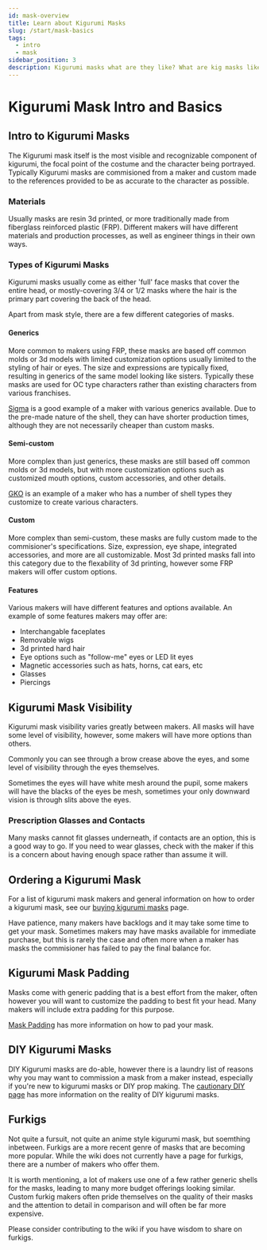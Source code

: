 ```yaml
---
id: mask-overview
title: Learn about Kigurumi Masks
slug: /start/mask-basics
tags:
  - intro
  - mask
sidebar_position: 3
description: Kigurumi masks what are they like? What are kig masks like, types of kigurumi masks, learn all things kig
---
```


# Kigurumi Mask Intro and Basics

## Intro to Kigurumi Masks 

The Kigurumi mask itself is the most visible and recognizable component of kigurumi, the focal point of the costume and the character being portrayed.
Typically Kigurumi masks are commisioned from a maker and custom made to the references provided to be as accurate to the character as possible. 

### Materials 
Usually masks are resin 3d printed, or more traditionally made from fiberglass reinforced plastic (FRP). Different makers will have different materials and production processes, as well as engineer things in their own ways. 

### Types of Kigurumi Masks

Kigurumi masks usually come as either 'full' face masks that cover the entire head, or mostly-covering 3/4 or 1/2 masks where the hair is the primary part covering the back of the head.

Apart from mask style, there are a few different categories of masks.

#### Generics 

More common to makers using FRP, these masks are based off common molds or 3d models with limited customization options usually limited to the styling of hair or eyes. The size and expressions are typically fixed, resulting in generics of the same model looking like sisters. Typically these masks are used for OC type characters rather than existing characters from various franchises.

[Sigma](https://www.buildupstudiosigma.com/product/ena/) is a good example of a maker with various generics available. Due to the pre-made nature of the shell, they can have shorter production times, although they are not necessarily cheaper than custom masks.

#### Semi-custom

More complex than just generics, these masks are still based off common molds or 3d models, but with more customization options such as customized mouth options, custom accessories, and other details. 

[GKO](https://www.gko-kig.com/mask-onsale) is an example of a maker who has a number of shell types they customize to create various characters. 

#### Custom

More complex than semi-custom, these masks are fully custom made to the commisioner's specifications. Size, expression, eye shape, integrated accessories, and more are all customizable. Most 3d printed masks fall into this category due to the flexability of 3d printing, however some FRP makers will offer custom options.


#### Features

Various makers will have different features and options available. An example of some features makers may offer are:

- Interchangable faceplates
- Removable wigs
- 3d printed hard hair
- Eye options such as "follow-me" eyes or LED lit eyes
- Magnetic accessories such as hats, horns, cat ears, etc
- Glasses
- Piercings

## Kigurumi Mask Visibility

Kigurumi mask visibility varies greatly between makers. All masks will have some level of visibility, however, some makers will have more options than others.

Commonly you can see through a brow crease above the eyes, and some level of visibility through the eyes themselves. 

Sometimes the eyes will have white mesh around the pupil, some makers will have the blacks of the eyes be mesh, sometimes your only downward vision is through slits above the eyes. 

### Prescription Glasses and Contacts

Many masks cannot fit glasses underneath, if contacts are an option, this is a good way to go. If you need to wear glasses, check with the maker if this is a concern about having enough space rather than assume it will.

## Ordering a Kigurumi Mask

For a list of kigurumi mask makers and general information on how to order a kigurumi mask, see our [buying kigurumi masks](../Buy/makers.md) page.

Have patience, many makers have backlogs and it may take some time to get your mask. Sometimes makers may have masks available for immediate purchase, but this is rarely the case and often more when a maker has masks the commisioner has failed to pay the final balance for.

## Kigurumi Mask Padding

Masks come with generic padding that is a best effort from the maker, often however you will want to customize the padding to best fit your head. Many makers will include extra padding for this purpose.

[Mask Padding](../Care/mask-padding.md) has more information on how to pad your mask.


## DIY Kigurumi Masks

DIY Kigurumi masks are do-able, however there is a laundry list of reasons why you may want to commission a mask from a maker instead, especially if you're new to kigurumi masks or DIY prop making. The [cautionary DIY page](../DIY-mask/reality-of-diy.md) has more information on the reality of DIY kigurumi masks.


## Furkigs

Not quite a fursuit, not quite an anime style kigurumi mask, but soemthing inbetween. Furkigs are a more recent genre of masks that are becoming more popular. While the wiki does not currently have a page for furkigs, there are a number of makers who offer them.

It is worth mentioning, a lot of makers use one of a few rather generic shells for the masks, leading to many more budget offerings looking similar. Custom furkig makers often pride themselves on the quality of their masks and the attention to detail in comparison and will often be far more expensive.
 
Please consider contributing to the wiki if you have wisdom to share on furkigs.